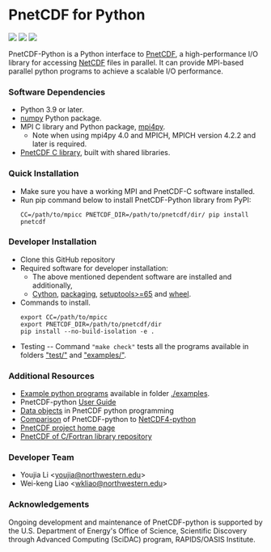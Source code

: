 # PnetCDF for Python
![](https://img.shields.io/badge/python-v3.9-blue)
![](https://img.shields.io/badge/tests%20passed-49-brightgreen)
![](https://readthedocs.org/projects/pnetcdf-python/badge/?version=latest)

PnetCDF-Python is a Python interface to
[PnetCDF](https://parallel-netcdf.github.io/), a high-performance I/O library
for accessing [NetCDF](https://www.unidata.ucar.edu/software/netcdf) files in
parallel. It can provide MPI-based parallel python programs to achieve a
scalable I/O performance.

### Software Dependencies
* Python 3.9 or later.
* [numpy](http://www.numpy.org/) Python package.
* MPI C library and Python package,
  [mpi4py](https://mpi4py.readthedocs.io/en/stable/install.html).
  + Note when using mpi4py 4.0 and MPICH, MPICH version 4.2.2 and later is
    required.
* [PnetCDF C library](https://github.com/Parallel-netCDF/PnetCDF), built with
  shared libraries.

### Quick Installation
* Make sure you have a working MPI and PnetCDF-C software installed.
* Run pip command below to install PnetCDF-Python library from PyPI:
  ```
  CC=/path/to/mpicc PNETCDF_DIR=/path/to/pnetcdf/dir/ pip install pnetcdf
  ```

### Developer Installation
* Clone this GitHub repository
* Required software for developer installation:
  + The above mentioned dependent software are installed and additionally,
  + [Cython](http://cython.org),
    [packaging](https://pypi.org/project/packaging),
    [setuptools>=65](https://pypi.org/project/setuptools) and
    [wheel](https://pypi.org/project/wheel).
* Commands to install.
  ```
  export CC=/path/to/mpicc
  export PNETCDF_DIR=/path/to/pnetcdf/dir
  pip install --no-build-isolation -e .
  ```
* Testing -- Command `"make check"` tests all the programs available in folders
  ["test/"](./test) and ["examples/"](./examples).

### Additional Resources
* [Example python programs](./examples#pnetcdf-python-examples) available in
  folder [./examples](./examples).
* PnetCDF-python [User Guide](https://pnetcdf-python.readthedocs.io/en/latest)
* [Data objects](docs/pnetcdf_objects.md) in PnetCDF python programming
* [Comparison](docs/nc4_vs_pnetcdf.md) of PnetCDF-python to
  [NetCDF4-python](https://github.com/Unidata/netcdf4-python)
* [PnetCDF project home page](https://parallel-netcdf.github.io)
* [PnetCDF of C/Fortran library repository](https://github.com/Parallel-NetCDF/PnetCDF)

### Developer Team
* Youjia Li <<youjia@northwestern.edu>>
* Wei-keng Liao <<wkliao@northwestern.edu>>

### Acknowledgements
Ongoing development and maintenance of PnetCDF-python is supported by the U.S.
Department of Energy's Office of Science, Scientific Discovery through Advanced
Computing (SciDAC) program, RAPIDS/OASIS Institute.

